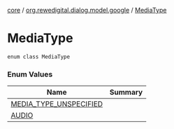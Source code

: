 [core](../../index.md) / [org.rewedigital.dialog.model.google](../index.md) / [MediaType](./index.md)

# MediaType

`enum class MediaType`

### Enum Values

| Name | Summary |
|---|---|
| [MEDIA_TYPE_UNSPECIFIED](-m-e-d-i-a_-t-y-p-e_-u-n-s-p-e-c-i-f-i-e-d.md) |  |
| [AUDIO](-a-u-d-i-o.md) |  |
